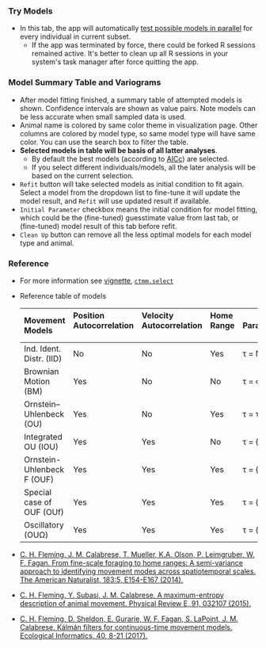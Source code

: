 ### Try Models
- In this tab, the app will automatically [test possible models in parallel](https://ctmm-initiative.github.io/ctmm/articles/variogram.html#maximum-likelihood-fitting-the-easy-way) for every individual in current subset.
    + If the app was terminated by force, there could be forked R sessions remained active. It's better to clean up all R sessions in your system's task manager after force quitting the app.

### Model Summary Table and Variograms
- After model fitting finished, a summary table of attempted models is shown. Confidence intervals are shown as value pairs. Note models can be less accurate when small sampled data is used.
- Animal name is colored by same color theme in visualization page. Other columns are colored by model type, so same model type will have same color. You can use the search box to filter the table. 
- **Selected models in table will be basis of all latter analyses**. 
  - By default the best models (according to [AICc](https://ctmm-initiative.github.io/ctmm/reference/ctmm.fit.html)) are selected.
  - If you select different individuals/models, all the later analysis will be based on the current selection. 
- `Refit` button will take selected models as initial condition to fit again. Select a model from the dropdown list to fine-tune it will update the model result, and `Refit` will use updated result if available.
- `Initial Parameter` checkbox means the initial condition for model fitting, which could be the (fine-tuned) guesstimate value from last tab, or (fine-tuned) model result of this tab before refit.
- `Clean Up` button can remove all the less optimal models for each model type and animal.


### Reference
- For more information see [vignette](https://ctmm-initiative.github.io/ctmm/articles/variogram.html#maximum-likelihood-fitting-the-easy-way), [`ctmm.select`](https://ctmm-initiative.github.io/ctmm/reference/ctmm.fit.html)
- Reference table of models

  |Movement Models     &nbsp; &nbsp;   |Position <br>Autocorrelation  &nbsp; &nbsp; |Velocity <br>Autocorrelation  &nbsp; &nbsp;|Home Range  &nbsp; &nbsp;|Parameterization |
  |:--------------------------|:-------------------------|:------------------------|:----------|:----------------|
  |Ind. Ident. Distr. (IID)   |No                        |No                       |Yes        |τ = NULL         |
  |Brownian Motion (BM)       |Yes                       |No                       |No         |τ = ∞            |
  |Ornstein–Uhlenbeck (OU)    |Yes                       |No                       |Yes        |τ = τr           |
  |Integrated OU (IOU)        |Yes                       |Yes                      |No         |τ = {∞, τv}      |
  |Ornstein-Uhlenbeck F (OUF) |Yes                       |Yes                      |Yes        |τ = {τr, τv}     |
  |Special case of OUF (OUf) |Yes                       |Yes                      |Yes        |τ = {τ, τ}, τr = τv |
  |Oscillatory (OUΩ) |Yes                       |Yes                      |Yes        |τ = {τ, τ}, Ω > 0|

- [C. H. Fleming, J. M. Calabrese, T. Mueller, K.A. Olson, P. Leimgruber, W. F. Fagan. From fine-scale foraging to home ranges: A semi-variance approach to identifying movement modes across spatiotemporal scales. The American Naturalist, 183:5, E154-E167 (2014).](https://doi.org/10.1086/675504)

- [C. H. Fleming, Y. Subasi, J. M. Calabrese. A maximum-entropy description of animal movement. Physical Review E, 91, 032107 (2015).](https://doi.org/10.1103/PhysRevE.91.032107)

- [C. H. Fleming, D. Sheldon, E. Gurarie, W. F. Fagan, S. LaPoint, J. M. Calabrese. Kálmán filters for continuous-time movement models. Ecological Informatics, 40, 8-21 (2017).](https://doi.org/10.1016/j.ecoinf.2017.04.008)
